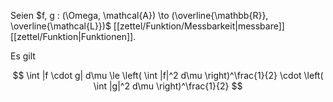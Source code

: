Seien $f, g : (\Omega, \mathcal{A}) \to (\overline{\mathbb{R}}, \overline{\mathcal{L}})$ [[zettel/Funktion/Messbarkeit|messbare]] [[zettel/Funktion|Funktionen]].

Es gilt

$$
	\int |f \cdot g| d\mu \le \left( \int |f|^2 d\mu \right)^\frac{1}{2} \cdot \left( \int |g|^2 d\mu \right)^\frac{1}{2}
$$